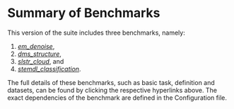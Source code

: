 # Summary of Benchmarks 

This version of the suite includes three benchmarks, namely: 

1. *[em_denoise](./em_denoise.md)*, 
1. *[dms_structure](./dms_structure.md)*,
1. *[slstr_cloud](./slstr_cloud.md)*, and 
1. *[stemdl_classification](./stemdl_classification.md)*. 
 
The full details of these benchmarks, such as basic task, definition and datasets,  can be found by clicking the respective hyperlinks above. The exact dependencies of the benchmark are defined in the Configuration file. 

